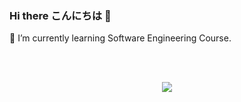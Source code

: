 ### Hi there こんにちは 👋

🌱 I’m currently learning Software Engineering Course.

</br>
</br>
<p align="center" > 
<img  src="https://github-readme-stats.vercel.app/api?username=SuMMeRNeVeRLoSe&&show_icons=true&theme=radical"/>
</p>
  <!--
**SuMMeRNeVeRLoSe/SuMMeRNeVeRLoSe** is a ✨ _special_ ✨ repository because its `README.md` (this file) appears on your GitHub profile.

Here are some ideas to get you started:

- 🔭 I’m currently working on ...
- 🌱 I’m currently learning ...
- 👯 I’m looking to collaborate on ...
- 🤔 I’m looking for help with ...
- 💬 Ask me about ...
- 📫 How to reach me: ...
- 😄 Pronouns: ...
- ⚡ Fun fact: ...
-->
